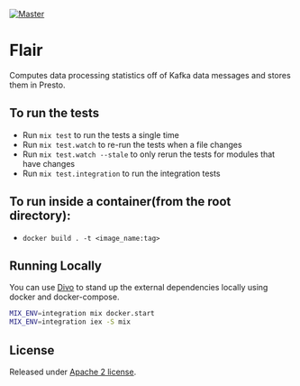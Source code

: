 [![Master](https://travis-ci.org/smartcitiesdata/flair.svg?branch=master)](https://travis-ci.org/smartcitiesdata/flair)

# Flair

Computes data processing statistics off of Kafka data messages and stores them in Presto.

## To run the tests

  * Run `mix test` to run the tests a single time
  * Run `mix test.watch` to re-run the tests when a file changes
  * Run `mix test.watch --stale` to only rerun the tests for modules that have changes
  * Run `mix test.integration` to run the integration tests

## To run inside a container(from the root directory):
  * `docker build . -t <image_name:tag>`

## Running Locally

You can use [Divo](https://hexdocs.pm/divo/) to stand up the external dependencies locally using docker and docker-compose.

```bash
MIX_ENV=integration mix docker.start
MIX_ENV=integration iex -S mix
```

## License

Released under [Apache 2 license](https://github.com/smartcitiesdata/flair/blob/master/LICENSE).